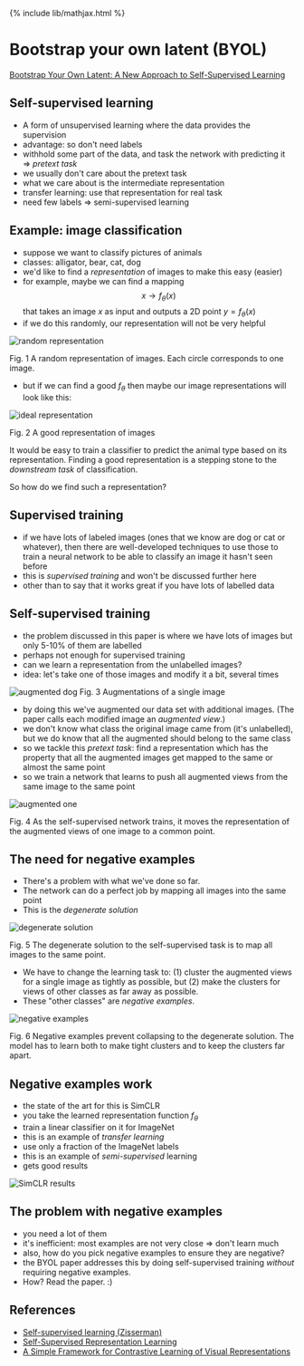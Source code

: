 {% include lib/mathjax.html %}
# Bootstrap your own latent (BYOL)
[Bootstrap Your Own Latent: A New Approach to Self-Supervised Learning](https://arxiv.org/abs/2006.07733)

## Self-supervised learning
- A form of unsupervised learning where the data provides the supervision
- advantage: so don't need labels
-  withhold some part of the data, and task the network with predicting it => _pretext task_
-  we usually don't care about the pretext task
-  what we care about is the intermediate representation
-  transfer learning: use that representation for real task
-  need few labels => semi-supervised learning

## Example: image classification
- suppose we want to classify pictures of animals
- classes: alligator, bear, cat, dog
- we'd like to find a _representation_ of images to make this easy (easier)
- for example, maybe we can find a mapping $$x\rightarrow f_\theta(x)$$ that takes an image $x$ as input and outputs a 2D point $y=f_\theta(x)$
- if we do this randomly, our representation will not be very helpful

![random representation](images/byol_random.png)

Fig. 1 A random representation of images. Each circle corresponds to one image.

- but if we can find a good $f_\theta$ then maybe our image representations will look like this:

![ideal representation](images/byol_ideal.png)

Fig. 2 A good representation of images

It would be easy to train a classifier to predict the animal type based on its representation. Finding a good representation is a stepping stone to the _downstream task_ of classification.

So how do we find such a representation?

## Supervised training
- if we have lots of labeled images (ones that we know are dog or cat or whatever), then there are well-developed techniques to use those to train a neural network to be able to classify an image it hasn't seen before
- this is _supervised training_ and won't be discussed further here
- other than to say that it works great if you have lots of labelled data

## Self-supervised training
- the problem discussed in this paper is where we have lots of images but only 5-10% of them are labelled
- perhaps not enough for supervised training
- can we learn a representation from the unlabelled images?
- idea: let's take one of those images and modify it a bit, several times

![augmented dog](images/byol_augmented_dogs.png)
Fig. 3 Augmentations of a single image

- by doing this we've augmented our data set with additional images. (The paper calls each modified image an _augmented view_.)
- we don't know what class the original image came from (it's unlabelled), but we do know that all the augmented should belong to the same class
- so we tackle this _pretext task_: find a representation which has the property that all the augmented images get mapped to the same or almost the same point
- so we train a network that learns to push all augmented views from the same image to the  same point

![augmented one](images/byol_augmented_one.png)

Fig. 4 As the self-supervised network trains, it moves the representation of the augmented views of one image to a common point.

## The need for negative examples

- There's a problem with what we've done so far.
- The network can do a perfect job by mapping all images into the same point
- This is the _degenerate solution_

![degenerate solution](images/byol_degenerate.png)

Fig. 5 The degenerate solution to the self-supervised task is to map all images to the same point.

- We have to change the learning task to: (1) cluster the augmented views for a single image as tightly as possible, but (2) make the clusters for views of other classes as far away as possible.
- These "other classes" are _negative examples_.

![negative examples](images/byol_negative.png)

Fig. 6 Negative examples prevent collapsing to the degenerate solution. The model has to learn both to make tight clusters and to keep the clusters far apart.

## Negative examples work

- the state of the art for this is SimCLR
- you take the learned representation function $f_\theta$
- train a linear classifier on it for ImageNet
- this is an example of _transfer learning_
- use only a fraction of the ImageNet labels
- this is an example of _semi-supervised_ learning
- gets good results

![SimCLR results](images/byol_SimCLR.png)

## The problem with negative examples
- you need a lot of them
- it's inefficient: most examples are not very close => don't learn much
- also, how do you pick negative examples to ensure they are negative?
- the BYOL paper addresses this by doing self-supervised training _without_ requiring negative examples.
- How? Read the paper. :)

## References
- [Self-supervised learning (Zisserman)](https://project.inria.fr/paiss/files/2018/07/zisserman-self-supervised.pdf)
- [Self-Supervised Representation Learning](https://lilianweng.github.io/lil-log/2019/11/10/self-supervised-learning.html)
- [A Simple Framework for Contrastive Learning of Visual Representations](https://arxiv.org/abs/2002.05709)
